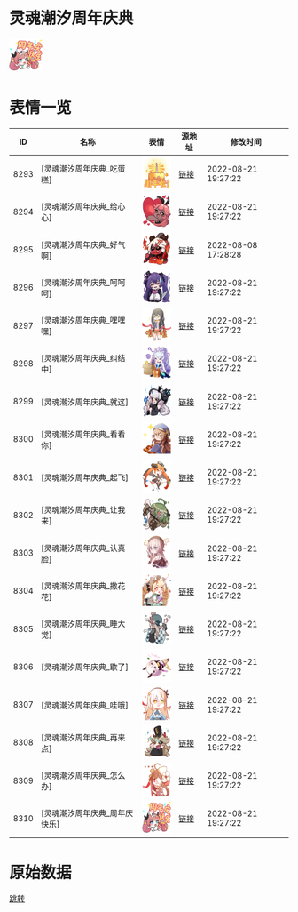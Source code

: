 # 灵魂潮汐周年庆典

<img src="./cover.png" height="60" alt="cover" />

# 表情一览

|ID|名称|表情|源地址|修改时间|
|----|----|----|----|----|
|8293|[灵魂潮汐周年庆典_吃蛋糕]|<img src="./pic/008293_%5B灵魂潮汐周年庆典_吃蛋糕%5D.png" height="60" alt="吃蛋糕"/>|[链接](http://i0.hdslb.com/bfs/emote/e0a1d267ec7aa299def3a00bc9f5202f6ba7033c.png)|2022-08-21 19:27:22|
|8294|[灵魂潮汐周年庆典_给心心]|<img src="./pic/008294_%5B灵魂潮汐周年庆典_给心心%5D.png" height="60" alt="给心心"/>|[链接](http://i0.hdslb.com/bfs/emote/4bc5d69b9de453515dfcc16356b7cbc17d5e5788.png)|2022-08-21 19:27:22|
|8295|[灵魂潮汐周年庆典_好气啊]|<img src="./pic/008295_%5B灵魂潮汐周年庆典_好气啊%5D.png" height="60" alt="好气啊"/>|[链接](http://i0.hdslb.com/bfs/emote/16c82f3813ea31b03a8ea2eec0389457eb9023ab.png)|2022-08-08 17:28:28|
|8296|[灵魂潮汐周年庆典_呵呵呵]|<img src="./pic/008296_%5B灵魂潮汐周年庆典_呵呵呵%5D.png" height="60" alt="呵呵呵"/>|[链接](http://i0.hdslb.com/bfs/emote/14c74727abbe28448725ccc0e49d103bd21dc878.png)|2022-08-21 19:27:22|
|8297|[灵魂潮汐周年庆典_嘿嘿嘿]|<img src="./pic/008297_%5B灵魂潮汐周年庆典_嘿嘿嘿%5D.png" height="60" alt="嘿嘿嘿"/>|[链接](http://i0.hdslb.com/bfs/emote/c43846d9b609e70fa71d2a9ae6ef053e1426eebf.png)|2022-08-21 19:27:22|
|8298|[灵魂潮汐周年庆典_纠结中]|<img src="./pic/008298_%5B灵魂潮汐周年庆典_纠结中%5D.png" height="60" alt="纠结中"/>|[链接](http://i0.hdslb.com/bfs/emote/42d4e5e2b10c274696aace438af5c24a6fb6b077.png)|2022-08-21 19:27:22|
|8299|[灵魂潮汐周年庆典_就这]|<img src="./pic/008299_%5B灵魂潮汐周年庆典_就这%5D.png" height="60" alt="就这"/>|[链接](http://i0.hdslb.com/bfs/emote/c177fc2f10a82865b04ce1c4b4e2825f3ca4aeb1.png)|2022-08-21 19:27:22|
|8300|[灵魂潮汐周年庆典_看看你]|<img src="./pic/008300_%5B灵魂潮汐周年庆典_看看你%5D.png" height="60" alt="看看你"/>|[链接](http://i0.hdslb.com/bfs/emote/ba477cc542fdd6b4134c83ccb036b28c6e8c7739.png)|2022-08-21 19:27:22|
|8301|[灵魂潮汐周年庆典_起飞]|<img src="./pic/008301_%5B灵魂潮汐周年庆典_起飞%5D.png" height="60" alt="起飞"/>|[链接](http://i0.hdslb.com/bfs/emote/a42d479e0a50cdee0c1670ced57b5c88f5592d7f.png)|2022-08-21 19:27:22|
|8302|[灵魂潮汐周年庆典_让我来]|<img src="./pic/008302_%5B灵魂潮汐周年庆典_让我来%5D.png" height="60" alt="让我来"/>|[链接](http://i0.hdslb.com/bfs/emote/e0b4c28f0b530c15dda45b0bce29c9be3c47ef9e.png)|2022-08-21 19:27:22|
|8303|[灵魂潮汐周年庆典_认真脸]|<img src="./pic/008303_%5B灵魂潮汐周年庆典_认真脸%5D.png" height="60" alt="认真脸"/>|[链接](http://i0.hdslb.com/bfs/emote/2bda8357b6bd46fcd29cec7102aadeea72b6a01f.png)|2022-08-21 19:27:22|
|8304|[灵魂潮汐周年庆典_撒花花]|<img src="./pic/008304_%5B灵魂潮汐周年庆典_撒花花%5D.png" height="60" alt="撒花花"/>|[链接](http://i0.hdslb.com/bfs/emote/afe7b87dcb1aba3d133e94f7e2a3aca64b90865f.png)|2022-08-21 19:27:22|
|8305|[灵魂潮汐周年庆典_睡大觉]|<img src="./pic/008305_%5B灵魂潮汐周年庆典_睡大觉%5D.png" height="60" alt="睡大觉"/>|[链接](http://i0.hdslb.com/bfs/emote/b10ba89775484f600cb01b13ad68a785c28be7c6.png)|2022-08-21 19:27:22|
|8306|[灵魂潮汐周年庆典_歇了]|<img src="./pic/008306_%5B灵魂潮汐周年庆典_歇了%5D.png" height="60" alt="歇了"/>|[链接](http://i0.hdslb.com/bfs/emote/1b1900c822ddf2550de735fa9c61ceae62ceef60.png)|2022-08-21 19:27:22|
|8307|[灵魂潮汐周年庆典_哇哦]|<img src="./pic/008307_%5B灵魂潮汐周年庆典_哇哦%5D.png" height="60" alt="哇哦"/>|[链接](http://i0.hdslb.com/bfs/emote/6686ff45edd57e3948334cfe977c5d3b5f350ff9.png)|2022-08-21 19:27:22|
|8308|[灵魂潮汐周年庆典_再来点]|<img src="./pic/008308_%5B灵魂潮汐周年庆典_再来点%5D.png" height="60" alt="再来点"/>|[链接](http://i0.hdslb.com/bfs/emote/2f589d99d97faadb64d8c9add49154d713a8c823.png)|2022-08-21 19:27:22|
|8309|[灵魂潮汐周年庆典_怎么办]|<img src="./pic/008309_%5B灵魂潮汐周年庆典_怎么办%5D.png" height="60" alt="怎么办"/>|[链接](http://i0.hdslb.com/bfs/emote/a7c922a81983c5437f8f5f52914a72baf2a0b29f.png)|2022-08-21 19:27:22|
|8310|[灵魂潮汐周年庆典_周年庆快乐]|<img src="./pic/008310_%5B灵魂潮汐周年庆典_周年庆快乐%5D.png" height="60" alt="周年庆快乐"/>|[链接](http://i0.hdslb.com/bfs/emote/439fb6bc67c96f05fee817a1279ad29dd175edee.png)|2022-08-21 19:27:22|

# 原始数据

[跳转](./raw.json)


